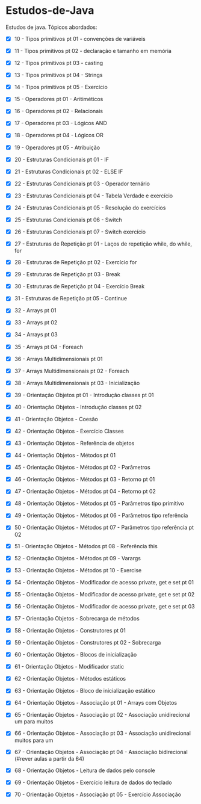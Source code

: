 # Estudos-de-Java
Estudos de java. Tópicos abordados:
- [x] 10 - Tipos primitivos pt 01 - convenções de variáveis
- [x] 11 - Tipos primitivos pt 02 - declaração e tamanho em memória
- [x] 12 - Tipos primitivos pt 03 - casting
- [x] 13 - Tipos primitivos pt 04 - Strings
- [x] 14 - Tipos primitivos pt 05 - Exercício
- [x] 15 - Operadores pt 01 - Aritiméticos
- [x] 16 - Operadores pt 02 - Relacionais
- [x] 17 - Operadores pt 03 - Lógicos AND
- [x] 18 - Operadores pt 04 - Lógicos OR
- [x] 19 - Operadores pt 05 - Atribuição
- [x] 20 - Estruturas Condicionais pt 01 - IF
- [x] 21 - Estruturas Condicionais pt 02 - ELSE IF
- [x] 22 - Estruturas Condicionais pt 03 - Operador ternário
- [x] 23 - Estruturas Condicionais pt 04 - Tabela Verdade e exercício
- [x] 24 - Estruturas Condicionais pt 05 - Resolução do exercícios
- [x] 25 - Estruturas Condicionais pt 06 - Switch
- [x] 26 - Estruturas Condicionais pt 07 - Switch exercício
- [x] 27 - Estruturas de Repetição pt 01 - Laços de repetição while, do while, for
- [x] 28 - Estruturas de Repetição pt 02 - Exercício for
- [x] 29 - Estruturas de Repetição pt 03 - Break
- [x] 30 - Estruturas de Repetição pt 04 - Exercício Break
- [x] 31 - Estruturas de Repetição pt 05 - Continue
- [x] 32 - Arrays pt 01
- [x] 33 - Arrays pt 02
- [x] 34 - Arrays pt 03
- [x] 35 - Arrays pt 04 - Foreach
- [x] 36 - Arrays Multidimensionais pt 01
- [x] 37 - Arrays Multidimensionais pt 02 - Foreach
- [x] 38 - Arrays Multidimensionais pt 03 - Inicialização
- [x] 39 - Orientação Objetos pt 01 - Introdução classes pt 01
- [x] 40 - Orientação Objetos - Introdução classes pt 02
- [x] 41 - Orientação Objetos - Coesão
- [x] 42 - Orientação Objetos - Exercício Classes
- [x] 43 - Orientação Objetos - Referência de objetos
- [x] 44 - Orientação Objetos - Métodos pt 01
- [x] 45 - Orientação Objetos - Métodos pt 02 - Parâmetros
- [x] 46 - Orientação Objetos - Métodos pt 03 - Retorno pt 01
- [x] 47 - Orientação Objetos - Métodos pt 04 - Retorno pt 02
- [x] 48 - Orientação Objetos - Métodos pt 05 - Parâmetros tipo primitivo
- [x] 49 - Orientação Objetos - Métodos pt 06 - Parâmetros tipo referência
- [x] 50 - Orientação Objetos - Métodos pt 07 - Parâmetros tipo referência pt 02
- [x] 51 - Orientação Objetos - Métodos pt 08 - Referência this
- [x] 52 - Orientação Objetos - Métodos pt 09 - Varargs
- [x] 53 - Orientação Objetos - Métodos pt 10 - Exercise
- [x] 54 - Orientação Objetos - Modificador de acesso private, get e set pt 01
- [x] 55 - Orientação Objetos - Modificador de acesso private, get e set pt 02
- [x] 56 - Orientação Objetos - Modificador de acesso private, get e set pt 03
- [x] 57 - Orientação Objetos - Sobrecarga de métodos
- [x] 58 - Orientação Objetos - Construtores pt 01
- [x] 59 - Orientação Objetos - Construtores pt 02 - Sobrecarga
- [x] 60 - Orientação Objetos - Blocos de inicialização
- [x] 61 - Orientação Objetos - Modificador static
- [x] 62 - Orientação Objetos - Métodos estáticos
- [x] 63 - Orientação Objetos - Bloco de inicialização estático
- [x] 64 - Orientação Objetos - Associação pt 01 - Arrays com Objetos
- [x] 65 - Orientação Objetos - Associação pt 02 - Associação unidirecional um para muitos
- [x] 66 - Orientação Objetos - Associação pt 03 - Associação unidirecional muitos para um
- [x] 67 - Orientação Objetos - Associação pt 04 - Associação bidirecional (#rever aulas a partir da 64)
- [x] 68 - Orientação Objetos - Leitura de dados pelo console
- [x] 69 - Orientação Objetos - Exercício leitura de dados do teclado
- [x] 70 - Orientação Objetos - Associação pt 05 - Exercício Associação


